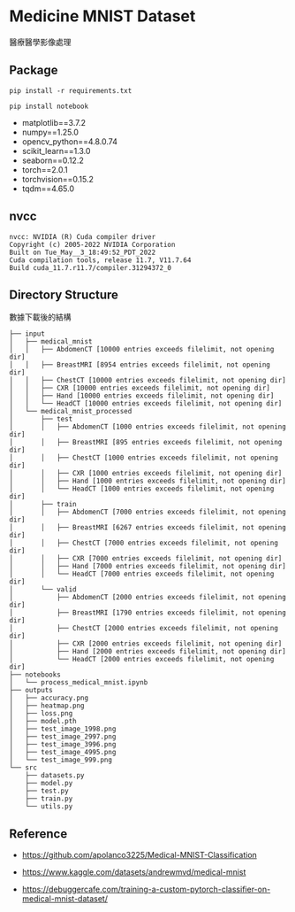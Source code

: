 
# Medicine MNIST Dataset

醫療醫學影像處理


## Package

```
pip install -r requirements.txt

pip install notebook
```
- matplotlib==3.7.2
- numpy==1.25.0
- opencv_python==4.8.0.74
- scikit_learn==1.3.0
- seaborn==0.12.2
- torch==2.0.1
- torchvision==0.15.2
- tqdm==4.65.0

## nvcc

```
nvcc: NVIDIA (R) Cuda compiler driver
Copyright (c) 2005-2022 NVIDIA Corporation
Built on Tue_May__3_18:49:52_PDT_2022
Cuda compilation tools, release 11.7, V11.7.64
Build cuda_11.7.r11.7/compiler.31294372_0
```

## Directory Structure

數據下載後的結構

```
├── input
│   ├── medical_mnist
│   │   ├── AbdomenCT [10000 entries exceeds filelimit, not opening dir]
│   │   ├── BreastMRI [8954 entries exceeds filelimit, not opening dir]
│   │   ├── ChestCT [10000 entries exceeds filelimit, not opening dir]
│   │   ├── CXR [10000 entries exceeds filelimit, not opening dir]
│   │   ├── Hand [10000 entries exceeds filelimit, not opening dir]
│   │   └── HeadCT [10000 entries exceeds filelimit, not opening dir]
│   └── medical_mnist_processed
│       ├── test
│       │   ├── AbdomenCT [1000 entries exceeds filelimit, not opening dir]
│       │   ├── BreastMRI [895 entries exceeds filelimit, not opening dir]
│       │   ├── ChestCT [1000 entries exceeds filelimit, not opening dir]
│       │   ├── CXR [1000 entries exceeds filelimit, not opening dir]
│       │   ├── Hand [1000 entries exceeds filelimit, not opening dir]
│       │   └── HeadCT [1000 entries exceeds filelimit, not opening dir]
│       ├── train
│       │   ├── AbdomenCT [7000 entries exceeds filelimit, not opening dir]
│       │   ├── BreastMRI [6267 entries exceeds filelimit, not opening dir]
│       │   ├── ChestCT [7000 entries exceeds filelimit, not opening dir]
│       │   ├── CXR [7000 entries exceeds filelimit, not opening dir]
│       │   ├── Hand [7000 entries exceeds filelimit, not opening dir]
│       │   └── HeadCT [7000 entries exceeds filelimit, not opening dir]
│       └── valid
│           ├── AbdomenCT [2000 entries exceeds filelimit, not opening dir]
│           ├── BreastMRI [1790 entries exceeds filelimit, not opening dir]
│           ├── ChestCT [2000 entries exceeds filelimit, not opening dir]
│           ├── CXR [2000 entries exceeds filelimit, not opening dir]
│           ├── Hand [2000 entries exceeds filelimit, not opening dir]
│           └── HeadCT [2000 entries exceeds filelimit, not opening dir]
├── notebooks
│   └── process_medical_mnist.ipynb
├── outputs
│   ├── accuracy.png
│   ├── heatmap.png
│   ├── loss.png
│   ├── model.pth
│   ├── test_image_1998.png
│   ├── test_image_2997.png
│   ├── test_image_3996.png
│   ├── test_image_4995.png
│   └── test_image_999.png
└── src
    ├── datasets.py
    ├── model.py
    ├── test.py
    ├── train.py
    └── utils.py
```

## Reference

- https://github.com/apolanco3225/Medical-MNIST-Classification

- https://www.kaggle.com/datasets/andrewmvd/medical-mnist

- https://debuggercafe.com/training-a-custom-pytorch-classifier-on-medical-mnist-dataset/


